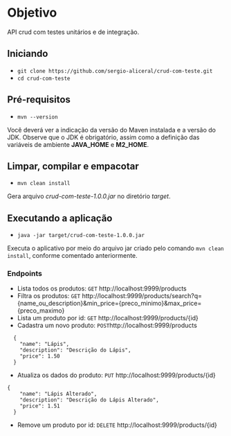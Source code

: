 # Objetivo
API crud com testes unitários e de integração.

## Iniciando

- `git clone https://github.com/sergio-aliceral/crud-com-teste.git`
- `cd crud-com-teste`

## Pré-requisitos
- `mvn --version`<br>

Você deverá ver a indicação da versão do Maven instalada e a versão do JDK. Observe que o JDK é obrigatório, assim como a definição das variáveis de ambiente **JAVA_HOME** e **M2_HOME**.

## Limpar, compilar e empacotar
- `mvn clean install`<br>

Gera arquivo _crud-com-teste-1.0.0.jar_ no diretório _target_.

## Executando a aplicação
- `java -jar target/crud-com-teste-1.0.0.jar`<br>

Executa o aplicativo por meio do arquivo jar criado pelo comando `mvn clean install`, conforme comentado anteriormente.

### Endpoints

- Lista todos os produtos: `GET` http://localhost:9999/products
- Filtra os produtos: `GET` http://localhost:9999/products/search?q={name_ou_description}&min_price={preco_minimo}&max_price={preco_maximo}
- Lista um produto por id: `GET` http://localhost:9999/products/{id} 
- Cadastra um novo produto: `POST`http://localhost:9999/products

```
  {
    "name": "Lápis",
    "description": "Descrição do Lápis",
    "price": 1.50
  }
```
 
- Atualiza os dados do produto: `PUT` http://localhost:9999/products/{id}

```
{
    "name": "Lápis Alterado",
    "description": "Descrição do Lápis Alterado",
    "price": 1.51
  }
``` 
 - Remove um produto por id: `DELETE` http://localhost:9999/products/{id} 
